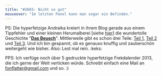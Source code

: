 ```yaml
---
title: "#2665: Nicht so gut"
mouseover: "Im letzten Panel kann man sogar ein Befinden."
---
```


PS: 
Die hyperfetzige Andraika kreiert in ihrem Blog gerade aus einem Tippfehler und einer kleinen Herumalberei [siehe <a href="http://www.fonflatter.de/2012/12/20/2649-tellerchen/">hier</a>] die wundertolle Geschichte "<a href="http://sabschraika.wordpress.com/2012/12/23/das-beusch-teil-1/"><strong>Das Beusch</strong></a>". 
Mittlerweile gibt es schon drei Teile: <a href="http://sabschraika.wordpress.com/2012/12/23/das-beusch-teil-1/">Teil 1</a>, <a href="http://sabschraika.wordpress.com/2012/12/27/das-beusch-teil-2/">Teil 2</a> und <a href="http://sabschraika.wordpress.com/2013/01/02/das-beusch-teil-3/">Teil 3</a>. Und ich bin gespannt, ob es genauso knuffig und zauberschön weitergeht wie bisher. 
Also: Lest mal rein.
:keks:

PPS: 
Ich verfüge noch über 5 gedruckte hyperfetzige Frekdalender 2013, die ich gerne der Welt verticken würde. Schreibt einfach eine Mail an <a href="mailto:fonflatter@gmail.com">fonflatter@gmail.com</a> und so.
:)
